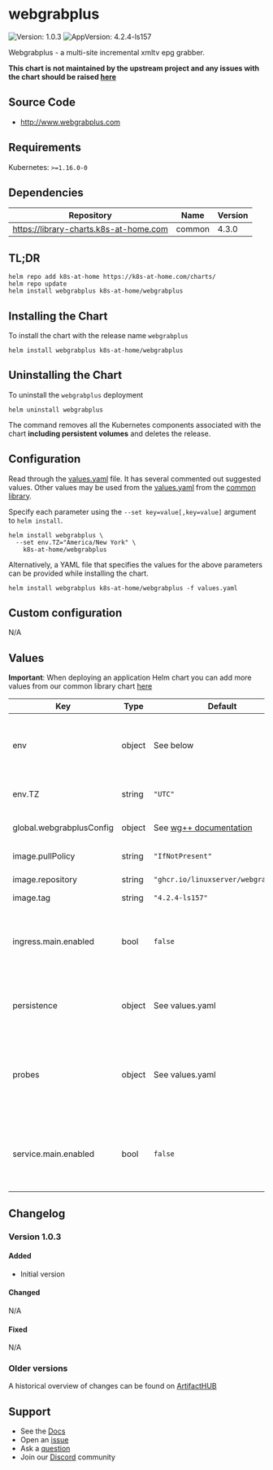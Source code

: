 # webgrabplus

![Version: 1.0.3](https://img.shields.io/badge/Version-1.0.3-informational?style=flat-square) ![AppVersion: 4.2.4-ls157](https://img.shields.io/badge/AppVersion-4.2.4--ls157-informational?style=flat-square)

Webgrabplus - a multi-site incremental xmltv epg grabber.

**This chart is not maintained by the upstream project and any issues with the chart should be raised [here](https://github.com/k8s-at-home/charts/issues/new/choose)**

## Source Code

* <http://www.webgrabplus.com>

## Requirements

Kubernetes: `>=1.16.0-0`

## Dependencies

| Repository | Name | Version |
|------------|------|---------|
| https://library-charts.k8s-at-home.com | common | 4.3.0 |

## TL;DR

```console
helm repo add k8s-at-home https://k8s-at-home.com/charts/
helm repo update
helm install webgrabplus k8s-at-home/webgrabplus
```

## Installing the Chart

To install the chart with the release name `webgrabplus`

```console
helm install webgrabplus k8s-at-home/webgrabplus
```

## Uninstalling the Chart

To uninstall the `webgrabplus` deployment

```console
helm uninstall webgrabplus
```

The command removes all the Kubernetes components associated with the chart **including persistent volumes** and deletes the release.

## Configuration

Read through the [values.yaml](./values.yaml) file. It has several commented out suggested values.
Other values may be used from the [values.yaml](https://github.com/k8s-at-home/library-charts/tree/main/charts/stable/common/values.yaml) from the [common library](https://github.com/k8s-at-home/library-charts/tree/main/charts/stable/common).

Specify each parameter using the `--set key=value[,key=value]` argument to `helm install`.

```console
helm install webgrabplus \
  --set env.TZ="America/New York" \
    k8s-at-home/webgrabplus
```

Alternatively, a YAML file that specifies the values for the above parameters can be provided while installing the chart.

```console
helm install webgrabplus k8s-at-home/webgrabplus -f values.yaml
```

## Custom configuration

N/A

## Values

**Important**: When deploying an application Helm chart you can add more values from our common library chart [here](https://github.com/k8s-at-home/library-charts/tree/main/charts/stable/common)

| Key | Type | Default | Description |
|-----|------|---------|-------------|
| env | object | See below | environment variables. See more parameters in the [linuxserver documentation](https://github.com/linuxserver/docker-webgrabplus#parameters). |
| env.TZ | string | `"UTC"` | Set the container timezone |
| global.webgrabplusConfig | object | See [wg++ documentation](http://www.webgrabplus.com/documentation/configuration/webgrabconfigxml) | WebGrab++ configuration files |
| image.pullPolicy | string | `"IfNotPresent"` | image pull policy |
| image.repository | string | `"ghcr.io/linuxserver/webgrabplus"` | image repository |
| image.tag | string | `"4.2.4-ls157"` | image tag |
| ingress.main.enabled | bool | `false` | Ingress is disabled for this chart. Do not modify unless you know what you are doing. |
| persistence | object | See values.yaml | Configure persistence settings for the chart under this key. |
| probes | object | See values.yaml | Disable probes for this chart since there is no service. Do not modify unless you know what you are doing. |
| service.main.enabled | bool | `false` | Main service is disabled for this chart. Do not modify unless you know what you are doing. |

## Changelog

### Version 1.0.3

#### Added

* Initial version

#### Changed

N/A

#### Fixed

N/A

### Older versions

A historical overview of changes can be found on [ArtifactHUB](https://artifacthub.io/packages/helm/k8s-at-home/webgrabplus?modal=changelog)

## Support

- See the [Docs](https://docs.k8s-at-home.com/our-helm-charts/getting-started/)
- Open an [issue](https://github.com/k8s-at-home/charts/issues/new/choose)
- Ask a [question](https://github.com/k8s-at-home/organization/discussions)
- Join our [Discord](https://discord.gg/sTMX7Vh) community
